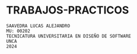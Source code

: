 # TRABAJOS-PRACTICOS
```
SAAVEDRA LUCAS ALEJANDRO
MU: 00202
TECNICATURA UNIVERSITARIA EN DISEÑO DE SOFTWARE
UNCA
2024
```
